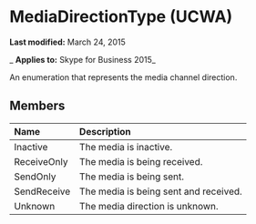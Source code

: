 
# MediaDirectionType (UCWA)

 **Last modified:** March 24, 2015

 _ **Applies to:** Skype for Business 2015_

An enumeration that represents the media channel direction.


## Members





|**Name**|**Description**|
|:-----|:-----|
|Inactive|The media is inactive.|
|ReceiveOnly|The media is being received.|
|SendOnly|The media is being sent.|
|SendReceive|The media is being sent and received.|
|Unknown|The media direction is unknown.|
